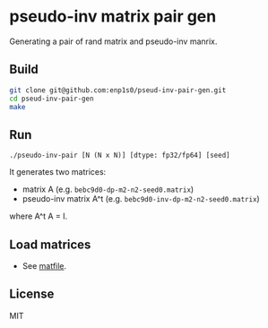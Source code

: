 # pseudo-inv matrix pair gen

Generating a pair of rand matrix and pseudo-inv manrix.

## Build
```bash
git clone git@github.com:enp1s0/pseud-inv-pair-gen.git
cd pseud-inv-pair-gen
make
```

## Run
```
./pseudo-inv-pair [N (N x N)] [dtype: fp32/fp64] [seed]
```

It generates two matrices:

- matrix A (e.g. `bebc9d0-dp-m2-n2-seed0.matrix`)
- pseudo-inv matrix A^t (e.g. `bebc9d0-inv-dp-m2-n2-seed0.matrix`)

where A^t A = I.

## Load matrices

- See [matfile](https://github.com/enp1s0/matfile).

## License
MIT
